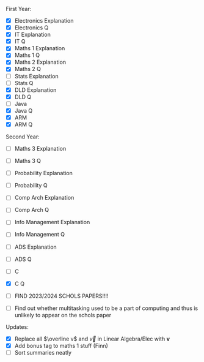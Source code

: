 First Year:
- [x] Electronics Explanation
- [x] Electronics Q
- [x] IT Explanation
- [x] IT Q
- [x] Maths 1 Explanation
- [x] Maths 1 Q
- [x] Maths 2 Explanation
- [x] Maths 2 Q
- [ ] Stats Explanation
- [ ] Stats Q
- [x] DLD Explanation
- [x] DLD Q
- [ ] Java 
- [x] Java Q
- [x] ARM
- [x] ARM Q

Second Year:
- [ ] Maths 3 Explanation
- [ ] Maths 3 Q
- [ ] Probability Explanation
- [ ] Probability Q
- [ ] Comp Arch Explanation
- [ ] Comp Arch Q
- [ ] Info Management Explanation
- [ ] Info Management Q
- [ ] ADS Explanation
- [ ] ADS Q
- [ ] C
- [x] C Q

- [ ] FIND 2023/2024 SCHOLS PAPERS!!!!
- [ ] Find out whether multitasking used to be a part of computing and thus is unlikely to appear on the schols paper

Updates:
- [x] Replace all $\overline v$ and $\overrightarrow v$ in Linear Algebra/Elec with $\mathbf v$
- [x] Add bonus tag to maths 1 stuff (Finn)
- [ ] Sort summaries neatly